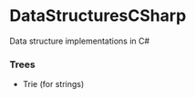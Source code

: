 DataStructuresCSharp
====================

Data structure implementations in C#

### Trees
* Trie (for strings)
